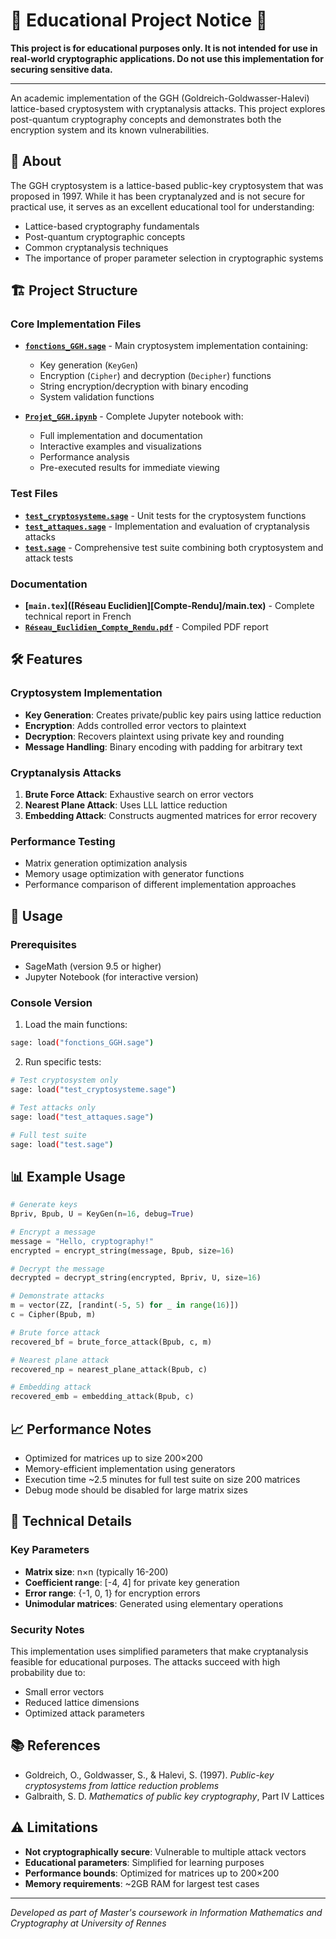 # 🚨 Educational Project Notice 🚨

**This project is for educational purposes only. It is not intended for use in real-world cryptographic applications. Do not use this implementation for securing sensitive data.**

---

An academic implementation of the GGH (Goldreich-Goldwasser-Halevi) lattice-based cryptosystem with cryptanalysis attacks. This project explores post-quantum cryptography concepts and demonstrates both the encryption system and its known vulnerabilities.

## 📖 About

The GGH cryptosystem is a lattice-based public-key cryptosystem that was proposed in 1997. While it has been cryptanalyzed and is not secure for practical use, it serves as an excellent educational tool for understanding:

- Lattice-based cryptography fundamentals
- Post-quantum cryptographic concepts
- Common cryptanalysis techniques
- The importance of proper parameter selection in cryptographic systems

## 🏗️ Project Structure

### Core Implementation Files

- **[`fonctions_GGH.sage`](fonctions_GGH.sage)** - Main cryptosystem implementation containing:
  - Key generation (`KeyGen`)
  - Encryption (`Cipher`) and decryption (`Decipher`) functions
  - String encryption/decryption with binary encoding
  - System validation functions

- **[`Projet_GGH.ipynb`](Projet_GGH.ipynb)** - Complete Jupyter notebook with:
  - Full implementation and documentation
  - Interactive examples and visualizations
  - Performance analysis
  - Pre-executed results for immediate viewing

### Test Files

- **[`test_cryptosysteme.sage`](test_cryptosysteme.sage)** - Unit tests for the cryptosystem functions
- **[`test_attaques.sage`](test_attaques.sage)** - Implementation and evaluation of cryptanalysis attacks
- **[`test.sage`](test.sage)** - Comprehensive test suite combining both cryptosystem and attack tests

### Documentation

- **[`main.tex`]([Réseau Euclidien][Compte-Rendu]/main.tex)** - Complete technical report in French
- **[`Réseau_Euclidien_Compte_Rendu.pdf`](Réseau_Euclidien_Compte_Rendu.pdf)** - Compiled PDF report

## 🛠️ Features

### Cryptosystem Implementation
- **Key Generation**: Creates private/public key pairs using lattice reduction
- **Encryption**: Adds controlled error vectors to plaintext
- **Decryption**: Recovers plaintext using private key and rounding
- **Message Handling**: Binary encoding with padding for arbitrary text

### Cryptanalysis Attacks
1. **Brute Force Attack**: Exhaustive search on error vectors
2. **Nearest Plane Attack**: Uses LLL lattice reduction
3. **Embedding Attack**: Constructs augmented matrices for error recovery

### Performance Testing
- Matrix generation optimization analysis
- Memory usage optimization with generator functions
- Performance comparison of different implementation approaches

## 🚀 Usage

### Prerequisites
- SageMath (version 9.5 or higher)
- Jupyter Notebook (for interactive version)

### Console Version

1. Load the main functions:
```bash
sage: load("fonctions_GGH.sage")
```

2. Run specific tests:
```bash
# Test cryptosystem only
sage: load("test_cryptosysteme.sage")

# Test attacks only  
sage: load("test_attaques.sage")

# Full test suite
sage: load("test.sage")
```

## 📊 Example Usage

```python
# Generate keys
Bpriv, Bpub, U = KeyGen(n=16, debug=True)

# Encrypt a message
message = "Hello, cryptography!"
encrypted = encrypt_string(message, Bpub, size=16)

# Decrypt the message
decrypted = decrypt_string(encrypted, Bpriv, U, size=16)

# Demonstrate attacks
m = vector(ZZ, [randint(-5, 5) for _ in range(16)])
c = Cipher(Bpub, m)

# Brute force attack
recovered_bf = brute_force_attack(Bpub, c, m)

# Nearest plane attack
recovered_np = nearest_plane_attack(Bpub, c)

# Embedding attack
recovered_emb = embedding_attack(Bpub, c)
```

## 📈 Performance Notes

- Optimized for matrices up to size 200×200
- Memory-efficient implementation using generators
- Execution time ~2.5 minutes for full test suite on size 200 matrices
- Debug mode should be disabled for large matrix sizes

## 🔬 Technical Details

### Key Parameters
- **Matrix size**: n×n (typically 16-200)
- **Coefficient range**: [-4, 4] for private key generation
- **Error range**: {-1, 0, 1} for encryption errors
- **Unimodular matrices**: Generated using elementary operations

### Security Notes
This implementation uses simplified parameters that make cryptanalysis feasible for educational purposes. The attacks succeed with high probability due to:
- Small error vectors
- Reduced lattice dimensions
- Optimized attack parameters

## 📚 References

- Goldreich, O., Goldwasser, S., & Halevi, S. (1997). *Public-key cryptosystems from lattice reduction problems*
- Galbraith, S. D. *Mathematics of public key cryptography*, Part IV Lattices

## ⚠️ Limitations

- **Not cryptographically secure**: Vulnerable to multiple attack vectors
- **Educational parameters**: Simplified for learning purposes
- **Performance bounds**: Optimized for matrices up to 200×200
- **Memory requirements**: ~2GB RAM for largest test cases

---

*Developed as part of Master's coursework in Information Mathematics and Cryptography at University of Rennes*
